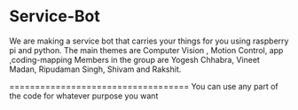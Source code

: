 # Service-Bot
We are making a service bot that carries your things for you using raspberry pi and python.
The main themes are Computer Vision , Motion Control, app ,coding-mapping
Members in the group are Yogesh Chhabra, Vineet Madan, Ripudaman Singh, Shivam and Rakshit.

===================================
You can use any part of the code for whatever purpose you want
